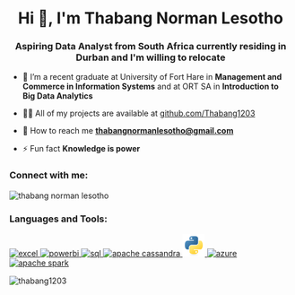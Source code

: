 <h1 align="center">Hi 👋, I'm Thabang Norman Lesotho</h1>
<h3 align="center">Aspiring Data Analyst from South Africa currently residing in Durban and I'm willing to relocate</h3>

- 🌱 I’m a recent graduate at University of Fort Hare in **Management and Commerce in Information Systems** and at ORT SA in **Introduction to Big Data Analytics**

- 👨‍💻 All of my projects are available at [github.com/Thabang1203](https://github.com/Thabang1203)

- 📝 How to reach me **thabangnormanlesotho@gmail.com**

- ⚡ Fun fact **Knowledge is power**

<h3 align="left">Connect with me:</h3>
<p align="left">
<a href="https://www.linkedin.com/in/thabang-norman-lesotho-525024232" target="_blank" rel="noopener noreferrer"></a>
<img align="center" src="https://cdn.jsdelivr.net/gh/devicons/devicon/icons/linkedin/linkedin-original.svg" alt="thabang norman lesotho" height="30" width="40" />
</a>
</p>

<h3 align="left">Languages and Tools:</h3>
<p align="left"> 
<a href="https://www.linkedin.com/in/thabang-norman-lesotho-525024232" target="_blank">
    <img src="https://cdn.worldvectorlogo.com/logos/microsoft-excel-2013.svg" alt="excel" width="40" height="40"/> </a> 
  <a href="https://powerbi.microsoft.com/" target="_blank" rel="noreferrer"> <img src="https://www.vectorlogo.zone/logos/microsoft_powerbi/microsoft_powerbi-icon.svg" alt="powerbi" width="40" height="40"/> </a> 
  <a href="https://www.microsoft.com/en-us/sql-server" target="_blank" rel="noreferrer"> <img src="https://www.svgrepo.com/show/303229/microsoft-sql-server-logo.svg" alt="sql" width="40" height="40"/> </a> 
  <a href="https://cassandra.apache.org/" target="_blank" rel="noreferrer"> <img src="https://www.vectorlogo.zone/logos/apache_cassandra/apache_cassandra-icon.svg" alt="apache cassandra" width="40" height="40"/> </a> 
  <a href="https://www.python.org" target="_blank" rel="noreferrer"> <img src="https://raw.githubusercontent.com/devicons/devicon/master/icons/python/python-original.svg" alt="python" width="40" height="40"/> </a> 
  <a href="https://azure.microsoft.com/en-in/" target="_blank" rel="noreferrer"> <img src="https://www.vectorlogo.zone/logos/microsoft_azure/microsoft_azure-icon.svg" alt="azure" width="40" height="40"/> </a> 
  <a href="https://spark.apache.org/" target="_blank" rel="noreferrer"> <img src="https://upload.wikimedia.org/wikipedia/commons/f/f3/Apache_Spark_logo.svg" alt="apache spark" width="40" height="40"/> </a> 
</p>

<p><img align="center" src="https://github-readme-stats.vercel.app/api/top-langs?username=thabang1203&show_icons=true&locale=en&layout=compact" alt="thabang1203" /></p>
